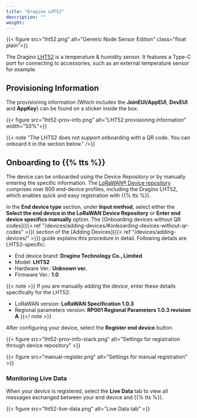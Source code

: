 ```yaml
---
title: "Dragino LHT52"
description: ""
weight: 
---
```


{{< figure src="lht52.png" alt="Generic Node Sensor Edition" class="float plain">}}

The Dragino [LHT52](https://www.dragino.com/products/temperature-humidity-sensor/item/199-lht52.html) is a temperature & humidity sensor. It features a Type-C port for connecting to accessories, such as an external temperature sensor for example.

<!--more-->

## Provisioning Information

The provisioning information (Which includes the **JoinEUI/AppEUI**, **DevEUI** and **AppKey**) can be found on a sticker inside the box. 

{{< figure src="lht52-prov-info.png" alt="LHT52 provisioning information" width="50%">}}

{{< note "The LHT52 does not support onboarding with a QR code. You can onboard it in the section below." />}}

## Onboarding to {{% tts %}}

The device can be onboarded using the Device Repository or by manually entering the specific information.
The [LoRaWAN® Device repository](https://github.com/TheThingsNetwork/lorawan-devices) comprises over 600 end-device profiles, including the Dragino LHT52, which enables quick and easy registration with {{% tts %}}.

In the **End device type** section, under **Input method**, select either the **Select the end device in the LoRaWAN Device Repository** or **Enter end device specifics manually** option. The [Onboarding devices without QR codes]({{< ref "/devices/adding-devices/#onboarding-devices-without-qr-codes" >}}) section of the [Adding Devices]({{< ref "/devices/adding-devices/" >}}) guide explains this procedure in detail. Following details are LHT52-specific:

- End device brand: **Dragino Technology Co., Limited**
- Model: **LHT52**
- Hardware Ver.: **Unknown ver.**
- Firmware Ver.: **1.0**

{{< note >}} If you are manually adding the device, enter these details specifically for the LHT52:
- LoRaWAN version: **LoRaWAN Specification 1.0.3**
- Regional parameters version: **RP001 Regional Parameters 1.0.3 revision A** {{</ note >}}

After configuring your device, select the **Register end device** button.

{{< figure src="lht52-prov-info-stack.png" alt="Settings for registration through device repository" >}}

{{< figure src="manual-register.png" alt="Settings for manual registration" >}}

### Monitoring Live Data

When your device is registered, select the **Live Data** tab to view all messages exchanged between your end device and {{% tts %}}.

{{< figure src="lht52-live-data.png" alt="Live Data tab" >}}
